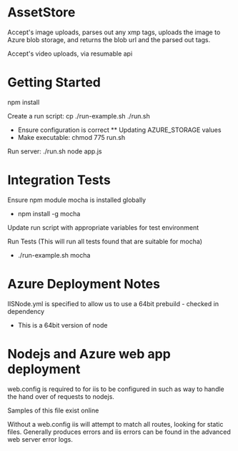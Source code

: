 AssetStore
==========

Accept's image uploads, parses out any xmp tags, uploads the image to Azure blob storage, and returns the blob url and the parsed out tags.

Accept's video uploads, via resumable api


Getting Started
==========

npm install


Create a run script: cp ./run-example.sh ./run.sh
* Ensure configuration is correct
** Updating AZURE_STORAGE values
* Make executable: chmod 775 run.sh


Run server: ./run.sh node app.js


Integration Tests
==========

Ensure npm module mocha is installed globally
* npm install -g mocha

Update run script with appropriate variables for test environment

Run Tests (This will run all tests found that are suitable for mocha)
* ./run-example.sh mocha

Azure Deployment Notes
===========

IISNode.yml is specified to allow us to use a 64bit prebuild - checked in dependency
- This is a 64bit version of node

Nodejs and Azure web app deployment
===========

web.config is required to for iis to be configured in such as way to handle the hand over of requests to nodejs.

Samples of this file exist online

Without a web.config iis will attempt to match all routes, looking for static files.  Generally produces errors and 
iis errors can be found in the advanced web server error logs. 

